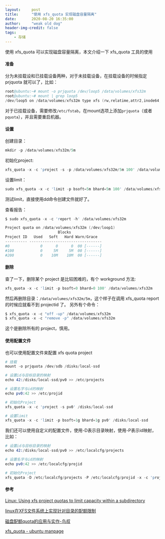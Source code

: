 ```yaml
---
layout:     post
title:      "使用 xfs_quota 实现磁盘容量隔离"
date:       2020-08-20 16:35:00
author:     "weak old dog"
header-img-credit: false
tags:
    - 存储
---
```


使用 xfs_quota 可以实现磁盘容量隔离，本文介绍一下 xfs_quota 工具的使用

#### 准备
分为未挂载设和已挂载设备两种，对于未挂载设备，在挂载设备的时候指定 prjquota 就可以了，比如：
```s
root@ubuntu:~# mount -o prjquota /dev/loop5 /data/volumes/xfs32m
root@ubuntu:~# mount | grep loop5
/dev/loop5 on /data/volumes/xfs32m type xfs (rw,relatime,attr2,inode64,logbufs=8,logbsize=32k,prjquota) 
```
对于已挂载设备，需要修改`/etc/fstab`，在mount选项上添加`prjquota`（或者`pquota`），并且需要重启机器。

#### 设置
创建目录：
```s
mkdir -p /data/volumes/xfs32m/5m
```
初始化project:
```s
xfs_quota -x -c 'project -s -p /data/volumes/xfs32m/5m 100' /data/volumes/xfs32m
```
设置limit：
```s
sudo xfs_quota -x -c 'limit -p bsoft=5m bhard=5m 100' /data/volumes/xfs32m
```
测试limit，直接使用dd命令创建文件就好了。

查看报告：
```s
$ sudo xfs_quota -x -c 'report -h' /data/volumes/xfs32m

Project quota on /data/volumes/xfs32m (/dev/loop1)
                        Blocks              
Project ID   Used   Soft   Hard Warn/Grace   
---------- --------------------------------- 
#0              0      0      0  00 [------]
#100            0     5M     5M  00 [------]
#200            0    10M    10M  00 [------]
```
#### 删除
查了一下，删除某个 project 是比较困难的，有个 workground 方法:
```s
xfs_quota -x -c 'limit -p bsoft=0 bhard=0 100' /data/volumes/xfs32m
```
然后再删除目录：`/data/volumes/xfs32m/5m`，这个样子在调用 xfs_quota report 的时候应就看不到 projectid 了。
另外有个命令：
```s
$ xfs_quota -x -c "off -up" /data/volumes/xfs32m
$ xfs_quota -x -c "remove -p" /data/volumes/xfs32m
```
这个是删除所有的 project，慎用。

#### 使用配置文件
也可以使用配置文件来配置 xfs quota project
```s
# 挂载
mount -o prjquota /dev/sdb /disks/local-ssd

# 设置id与目标目录的映射
echo 42:/disks/local-ssd/pv0 >> /etc/projects

# 设置名字与id的映射
echo pv0:42 >> /etc/projid

# 初始化Project
xfs_quota -x -c 'project -s pv0' /disks/local-ssd

# 设置limit
xfs_quota -x -c 'limit -p bsoft=1g bhard=1g pv0' /disks/local-ssd
```

我们还可以使用自定义的配置文件，使用-D表示目录映射，使用-P表示id映射，比如：
```s
# 设置id与目标目录的映射
echo 42:/disks/local-ssd/pv0 >> /etc/localcfg/projects

# 设置名字与id的映射
echo pv0:42 >> /etc/localcfg/projid

# 初始化Project
xfs_quota -D /etc/localcfg/projects -P /etc/localcfg/projid -x -c 'project -s pv0' /disks/local-ssd
```

#### 参考
[Linux: Using xfs project quotas to limit capacity within a subdirectory](https://fabianlee.org/2020/01/13/linux-using-xfs-project-quotas-to-limit-capacity-within-a-subdirectory/)

[linux在XFS文件系统上实现针对目录的配额限制](https://blog.csdn.net/weixin_42164528/article/details/96281447)

[磁盘配额quota的应用与实作-鸟叔](https://wizardforcel.gitbooks.io/vbird-linux-basic-4e/content/125.html)

[xfs_quota - ubuntu manpage](http://manpages.ubuntu.com/manpages/bionic/man8/xfs_quota.8.html)
